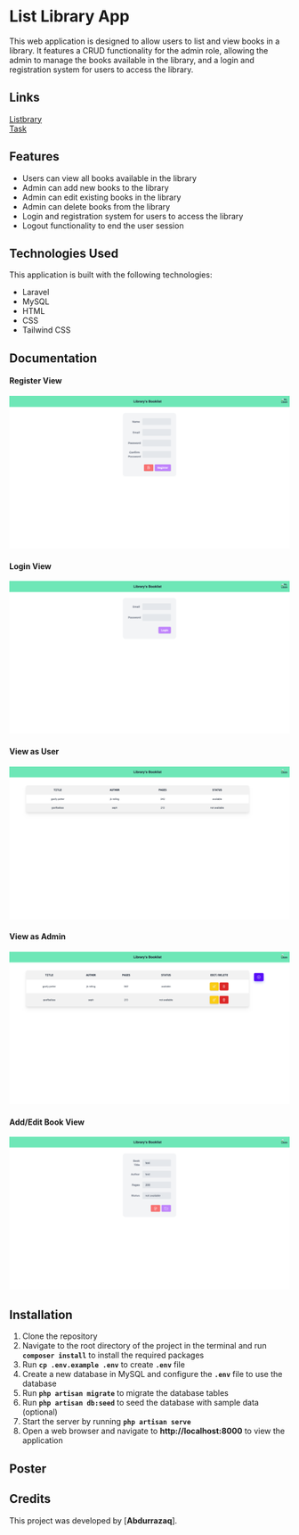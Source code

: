 # List Library App
This web application is designed to allow users to list and view books in a library. It features a CRUD functionality for the admin role, allowing the admin to manage the books available in the library, and a login and registration system for users to access the library.
## Links
[Listbrary](http://task.project.ojaq.my.id)  
[Task](https://task.ojaq.my.id/)
## Features
* Users can view all books available in the library  
* Admin can add new books to the library  
* Admin can edit existing books in the library  
* Admin can delete books from the library  
* Login and registration system for users to access the library  
* Logout functionality to end the user session  
## Technologies Used
This application is built with the following technologies:

* Laravel  
* MySQL  
* HTML  
* CSS  
* Tailwind CSS  
## Documentation
#### Register View
![Register](/shared-host-project/images/ojaqregister.png)  
#### Login View
![Login](/shared-host-project/images/ojaqlogin.png)  
#### View as User
![View as User](/shared-host-project/images/ojaquser.png)  
#### View as Admin
![View as Admin](/shared-host-project/images/ojaqadmin.png)  
#### Add/Edit Book View
![Add/Edit Book View](/shared-host-project/images/ojaqeditadd.png)  

## Installation
1. Clone the repository  
2. Navigate to the root directory of the project in the terminal and run **`composer install`** to install the required packages  
3. Run **`cp .env.example .env`** to create **`.env`** file  
4. Create a new database in MySQL and configure the **`.env`** file to use the database  
5. Run **`php artisan migrate`** to migrate the database tables  
6. Run **`php artisan db:seed`** to seed the database with sample data (optional)  
7. Start the server by running **`php artisan serve`**  
8. Open a web browser and navigate to **http://localhost:8000** to view the application  
## Poster

## Credits
This project was developed by [**Abdurrazaq**].
